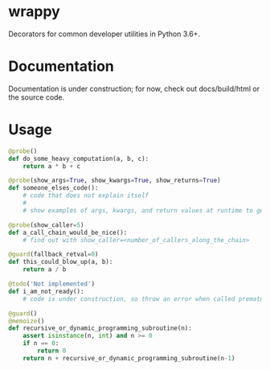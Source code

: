 # wrappy
Decorators for common developer utilities in Python 3.6+.

# Documentation
Documentation is under construction; for now, check out docs/build/html or the source code.

# Usage
```Python
@probe()
def do_some_heavy_computation(a, b, c):
    return a * b + c

@probe(show_args=True, show_kwargs=True, show_returns=True)
def someone_elses_code():
    # code that does not explain itself
    #
    # show examples of args, kwargs, and return values at runtime to get some clue

@probe(show_caller=5)
def a_call_chain_would_be_nice():
    # find out with show_caller=<number_of_callers_along_the_chain>

@guard(fallback_retval=0)
def this_could_blow_up(a, b):
    return a / b

@todo('Not implemented')
def i_am_not_ready():
    # code is under construction, so throw an error when called prematurely

@guard()
@memoize()
def recursive_or_dynamic_programming_subroutine(n):
    assert isinstance(n, int) and n >= 0
    if n == 0:
        return 0
    return n + recursive_or_dynamic_programming_subroutine(n-1)
```
